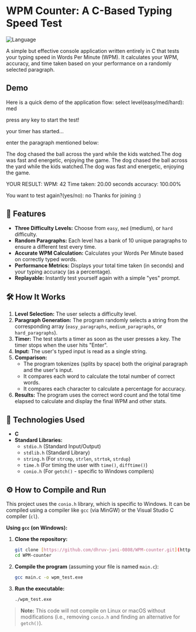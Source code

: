 # WPM Counter: A C-Based Typing Speed Test

![Language](https://img.shields.io/badge/Language-C-A8B9CC?style=for-the-badge&logo=c)

A simple but effective console application written entirely in C that tests your typing speed in Words Per Minute (WPM). It calculates your WPM, accuracy, and time taken based on your performance on a randomly selected paragraph.

## Demo
Here is a quick demo of the application flow:
select level(easy/med/hard): med

press any key to start the test!

your timer has started...

enter the paragraph mentioned below:

The dog chased the ball across the yard while the kids watched.The dog was fast and energetic, enjoying the game. The dog chased the ball across the yard while the kids watched.The dog was fast and energetic, enjoying the game.

YOUR RESULT: WPM: 42 Time taken: 20.00 seconds accuracy: 100.00%

You want to test again?(yes/no): no Thanks for joining :)


## 🚀 Features

* **Three Difficulty Levels:** Choose from `easy`, `med` (medium), or `hard` difficulty.
* **Random Paragraphs:** Each level has a bank of 10 unique paragraphs to ensure a different test every time.
* **Accurate WPM Calculation:** Calculates your Words Per Minute based on correctly typed words.
* **Performance Metrics:** Displays your total time taken (in seconds) and your typing accuracy (as a percentage).
* **Replayable:** Instantly test yourself again with a simple "yes" prompt.

## 🛠️ How It Works

1.  **Level Selection:** The user selects a difficulty level.
2.  **Paragraph Generation:** The program randomly selects a string from the corresponding array (`easy_paragraphs`, `medium_paragraphs`, or `hard_paragraphs`).
3.  **Timer:** The test starts a timer as soon as the user presses a key. The timer stops when the user hits "Enter".
4.  **Input:** The user's typed input is read as a single string.
5.  **Comparison:**
    * The program tokenizes (splits by space) both the original paragraph and the user's input.
    * It compares each word to calculate the total number of correct words.
    * It compares each character to calculate a percentage for accuracy.
6.  **Results:** The program uses the correct word count and the total time elapsed to calculate and display the final WPM and other stats.

## 🔧 Technologies Used

* **C**
* **Standard Libraries:**
    * `stdio.h` (Standard Input/Output)
    * `stdlib.h` (Standard Library)
    * `string.h` (For `strcmp`, `strlen`, `strtok`, `strdup`)
    * `time.h` (For timing the user with `time()`, `difftime()`)
    * `conio.h` (For `getch()` - specific to Windows compilers)

## ⚙️ How to Compile and Run

This project uses the `conio.h` library, which is specific to Windows. It can be compiled using a compiler like `gcc` (via MinGW) or the Visual Studio C compiler (`cl`).

**Using `gcc` (on Windows):**

1.  **Clone the repository:**
    ```sh
    git clone [https://github.com/dhruv-jani-0808/WPM-counter.git](https://github.com/dhruv-jani-0808/WPM-counter.git)
    cd WPM-counter
    ```

2.  **Compile the program** (assuming your file is named `main.c`):
    ```sh
    gcc main.c -o wpm_test.exe
    ```

3.  **Run the executable:**
    ```sh
    ./wpm_test.exe
    ```

> **Note:** This code will not compile on Linux or macOS without modifications (i.e., removing `conio.h` and finding an alternative for `getch()`).
